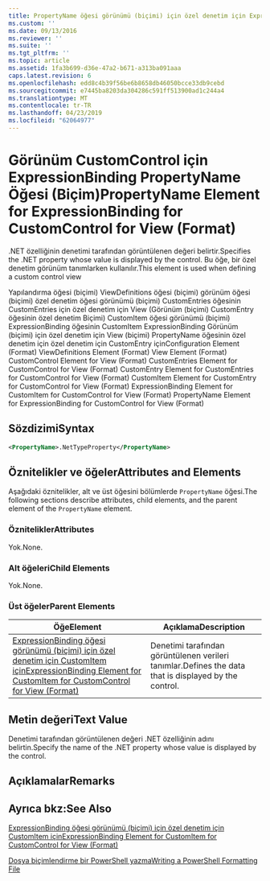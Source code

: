```yaml
---
title: PropertyName öğesi görünümü (biçimi) için özel denetim için ExpressionBinding için | Microsoft Docs
ms.custom: ''
ms.date: 09/13/2016
ms.reviewer: ''
ms.suite: ''
ms.tgt_pltfrm: ''
ms.topic: article
ms.assetid: 1fa3b699-d36e-47a2-b671-a313ba091aaa
caps.latest.revision: 6
ms.openlocfilehash: edd8c4b39f56be6b8658db46050bcce33db9cebd
ms.sourcegitcommit: e7445ba8203da304286c591ff513900ad1c244a4
ms.translationtype: MT
ms.contentlocale: tr-TR
ms.lasthandoff: 04/23/2019
ms.locfileid: "62064977"
---
```

# <a name="propertyname-element-for-expressionbinding-for-customcontrol-for-view-format"></a><span data-ttu-id="f2cea-102">Görünüm CustomControl için ExpressionBinding PropertyName Öğesi (Biçim)</span><span class="sxs-lookup"><span data-stu-id="f2cea-102">PropertyName Element for ExpressionBinding for CustomControl for View (Format)</span></span>

<span data-ttu-id="f2cea-103">.NET özelliğinin denetimi tarafından görüntülenen değeri belirtir.</span><span class="sxs-lookup"><span data-stu-id="f2cea-103">Specifies the .NET property whose value is displayed by the control.</span></span> <span data-ttu-id="f2cea-104">Bu öğe, bir özel denetim görünüm tanımlarken kullanılır.</span><span class="sxs-lookup"><span data-stu-id="f2cea-104">This element is used when defining a custom control view</span></span>

<span data-ttu-id="f2cea-105">Yapılandırma öğesi (biçimi) ViewDefinitions öğesi (biçimi) görünüm öğesi (biçimi) özel denetim öğesi görünümü (biçimi) CustomEntries öğesinin CustomEntries için özel denetim için View (Görünüm (biçimi) CustomEntry öğesinin özel denetim Biçimi) CustomItem öğesi görünümü (biçimi) ExpressionBinding öğesinin CustomItem ExpressionBinding Görünüm (biçimi) için özel denetim için View (biçimi) PropertyName öğesinin özel denetim için özel denetim için CustomEntry için</span><span class="sxs-lookup"><span data-stu-id="f2cea-105">Configuration Element (Format) ViewDefinitions Element (Format) View Element (Format) CustomControl Element for View (Format) CustomEntries Element for CustomControl for View (Format) CustomEntry Element for CustomEntries for CustomControl for View (Format) CustomItem Element for CustomEntry for CustomControl for View (Format) ExpressionBinding Element for CustomItem for CustomControl for View (Format) PropertyName Element for ExpressionBinding for CustomControl for View (Format)</span></span>

## <a name="syntax"></a><span data-ttu-id="f2cea-106">Sözdizimi</span><span class="sxs-lookup"><span data-stu-id="f2cea-106">Syntax</span></span>

```xml
<PropertyName>.NetTypeProperty</PropertyName>
```

## <a name="attributes-and-elements"></a><span data-ttu-id="f2cea-107">Öznitelikler ve öğeler</span><span class="sxs-lookup"><span data-stu-id="f2cea-107">Attributes and Elements</span></span>

<span data-ttu-id="f2cea-108">Aşağıdaki öznitelikler, alt ve üst öğesini bölümlerde `PropertyName` öğesi.</span><span class="sxs-lookup"><span data-stu-id="f2cea-108">The following sections describe attributes, child elements, and the parent element of the `PropertyName` element.</span></span>

### <a name="attributes"></a><span data-ttu-id="f2cea-109">Öznitelikler</span><span class="sxs-lookup"><span data-stu-id="f2cea-109">Attributes</span></span>

<span data-ttu-id="f2cea-110">Yok.</span><span class="sxs-lookup"><span data-stu-id="f2cea-110">None.</span></span>

### <a name="child-elements"></a><span data-ttu-id="f2cea-111">Alt öğeleri</span><span class="sxs-lookup"><span data-stu-id="f2cea-111">Child Elements</span></span>

<span data-ttu-id="f2cea-112">Yok.</span><span class="sxs-lookup"><span data-stu-id="f2cea-112">None.</span></span>

### <a name="parent-elements"></a><span data-ttu-id="f2cea-113">Üst öğeler</span><span class="sxs-lookup"><span data-stu-id="f2cea-113">Parent Elements</span></span>

|<span data-ttu-id="f2cea-114">Öğe</span><span class="sxs-lookup"><span data-stu-id="f2cea-114">Element</span></span>|<span data-ttu-id="f2cea-115">Açıklama</span><span class="sxs-lookup"><span data-stu-id="f2cea-115">Description</span></span>|
|-------------|-----------------|
|[<span data-ttu-id="f2cea-116">ExpressionBinding öğesi görünümü (biçimi) için özel denetim için CustomItem için</span><span class="sxs-lookup"><span data-stu-id="f2cea-116">ExpressionBinding Element for CustomItem for CustomControl for View (Format)</span></span>](./expressionbinding-element-for-customitem-for-customcontrol-for-view-format.md)|<span data-ttu-id="f2cea-117">Denetimi tarafından görüntülenen verileri tanımlar.</span><span class="sxs-lookup"><span data-stu-id="f2cea-117">Defines the data that is displayed by the control.</span></span>|

## <a name="text-value"></a><span data-ttu-id="f2cea-118">Metin değeri</span><span class="sxs-lookup"><span data-stu-id="f2cea-118">Text Value</span></span>

<span data-ttu-id="f2cea-119">Denetimi tarafından görüntülenen değeri .NET özelliğinin adını belirtin.</span><span class="sxs-lookup"><span data-stu-id="f2cea-119">Specify the name of the .NET property whose value is displayed by the control.</span></span>

## <a name="remarks"></a><span data-ttu-id="f2cea-120">Açıklamalar</span><span class="sxs-lookup"><span data-stu-id="f2cea-120">Remarks</span></span>

## <a name="see-also"></a><span data-ttu-id="f2cea-121">Ayrıca bkz:</span><span class="sxs-lookup"><span data-stu-id="f2cea-121">See Also</span></span>

[<span data-ttu-id="f2cea-122">ExpressionBinding öğesi görünümü (biçimi) için özel denetim için CustomItem için</span><span class="sxs-lookup"><span data-stu-id="f2cea-122">ExpressionBinding Element for CustomItem for CustomControl for View (Format)</span></span>](./expressionbinding-element-for-customitem-for-customcontrol-for-view-format.md)

[<span data-ttu-id="f2cea-123">Dosya biçimlendirme bir PowerShell yazma</span><span class="sxs-lookup"><span data-stu-id="f2cea-123">Writing a PowerShell Formatting File</span></span>](./writing-a-powershell-formatting-file.md)
